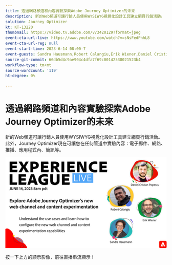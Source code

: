 ```yaml
---
title: 透過網路頻道和內容實驗探索Adobe Journey Optimizer的未來
description: 新的Web頻道可讓行銷人員使用WYSIWYG視覺化設計工具建立網頁行銷活動。 此外，Journey Optimizer現在可讓您在任何管道中實驗內容：電子郵件、網路、推播、應用程式內、簡訊等。
solution: Journey Optimizer
kt: KT-13220
thumbnail: https://video.tv.adobe.com/v/3420129?format=jpeg
event-cta-url-live: https://www.youtube.com/watch?v=sNsFedPnhL8
event-cta-url-reg: null
event-start-time: 2023-6-14 08:00-7
event-guests: Sandra Hausmann,Robert Calangiu,Erik Wiener,Daniel Cristian Popescu
source-git-commit: 66db5d4c9ae904c4dfa7f69c00142538021523b4
workflow-type: tm+mt
source-wordcount: '119'
ht-degree: 0%

---
```


# 透過網路頻道和內容實驗探索Adobe Journey Optimizer的未來

新的Web頻道可讓行銷人員使用WYSIWYG視覺化設計工具建立網頁行銷活動。 此外，Journey Optimizer現在可讓您在任何管道中實驗內容：電子郵件、網路、推播、應用程式內、簡訊等。

[![ExL LIVE 2023年6月14日](../assets/Jun14_2023_exl_live_banner_web_1920_WebBanner.png)](https://www.youtube.com/watch?v=sNsFedPnhL8)

按一下上方的顯示影像，前往直播串流顯示！
